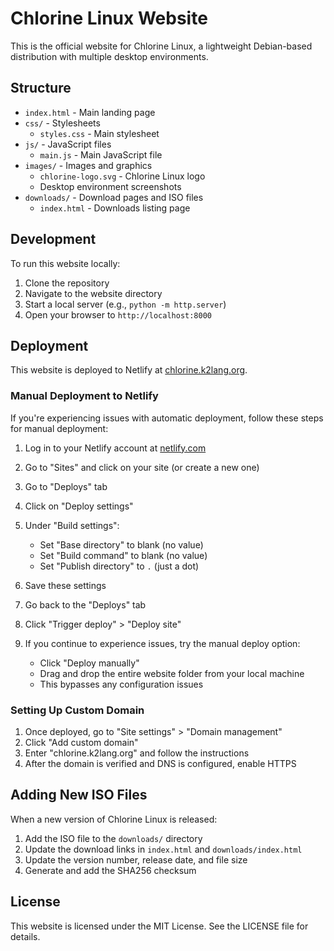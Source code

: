 # Chlorine Linux Website

This is the official website for Chlorine Linux, a lightweight Debian-based distribution with multiple desktop environments.

## Structure

- `index.html` - Main landing page
- `css/` - Stylesheets
  - `styles.css` - Main stylesheet
- `js/` - JavaScript files
  - `main.js` - Main JavaScript file
- `images/` - Images and graphics
  - `chlorine-logo.svg` - Chlorine Linux logo
  - Desktop environment screenshots
- `downloads/` - Download pages and ISO files
  - `index.html` - Downloads listing page

## Development

To run this website locally:

1. Clone the repository
2. Navigate to the website directory
3. Start a local server (e.g., `python -m http.server`)
4. Open your browser to `http://localhost:8000`

## Deployment

This website is deployed to Netlify at [chlorine.k2lang.org](https://chlorine.k2lang.org).

### Manual Deployment to Netlify

If you're experiencing issues with automatic deployment, follow these steps for manual deployment:

1. Log in to your Netlify account at [netlify.com](https://app.netlify.com/)

2. Go to "Sites" and click on your site (or create a new one)

3. Go to "Deploys" tab

4. Click on "Deploy settings"

5. Under "Build settings":
   - Set "Base directory" to blank (no value)
   - Set "Build command" to blank (no value)
   - Set "Publish directory" to `.` (just a dot)

6. Save these settings

7. Go back to the "Deploys" tab

8. Click "Trigger deploy" > "Deploy site"

9. If you continue to experience issues, try the manual deploy option:
   - Click "Deploy manually"
   - Drag and drop the entire website folder from your local machine
   - This bypasses any configuration issues

### Setting Up Custom Domain

1. Once deployed, go to "Site settings" > "Domain management"
2. Click "Add custom domain"
3. Enter "chlorine.k2lang.org" and follow the instructions
4. After the domain is verified and DNS is configured, enable HTTPS

## Adding New ISO Files

When a new version of Chlorine Linux is released:

1. Add the ISO file to the `downloads/` directory
2. Update the download links in `index.html` and `downloads/index.html`
3. Update the version number, release date, and file size
4. Generate and add the SHA256 checksum

## License

This website is licensed under the MIT License. See the LICENSE file for details.